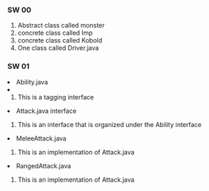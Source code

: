 <h3>SW 00</h3>
<ol>
<li>Abstract class called monster</li>
<li>concrete class called Imp</li>
<li>concrete class called Kobold</li>
<li>One class called Driver.java</li>
</ol>

<h3>SW 01</h3>
<li>Ability.java<li>
<ol><li>This is a tagging interface</ol></li> 
<li>Attack.java interface</li>
<ol><li>This is an interface that is organized under the Ability interface</ol></li>
<li>MeleeAttack.java</li>
<ol><li>This is an implementation of Attack.java</ol></li>
<li>RangedAttack.java</li>
<ol><li>This is an implementation of Attack.java</ol></li>
